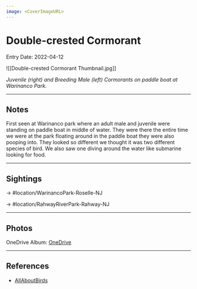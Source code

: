 ```yaml
---
image: <CoverImageURL>
---
```


# Double-crested Cormorant
Entry Date: 2022-04-12


![[Double-crested Cormorant Thumbnail.jpg]]

*Juvenile (right) and Breeding Male (left) Cormorants on paddle boat at Warinanco Park.*

---------------------------------------------------------------
## Notes
First seen at Warinanco park where an adult male and juvenile were standing on paddle boat in middle of water. They were there the entire time we were at the park floating around in the paddle boat they were also pooping into. They looked so different we thought it was two different species of bird. We also saw one diving around the water like submarine looking for food.

---------------------------------------------------------------
## Sightings

-> #location/WarinancoPark-Roselle-NJ 

-> #location/RahwayRiverPark-Rahway-NJ 

---------------------------------------------------------------
## Photos
OneDrive Album: [OneDrive](https://1drv.ms/u/s!AvaIuMdCo_w-z1RNYqlyWZTcUgJF?e=eKplBi)


---------------------------------------------------------------
## References
- [AllAboutBirds](https://www.allaboutbirds.org/guide/Double-crested_Cormorant/id)